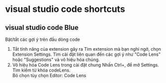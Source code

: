 # visual studio code shortcuts
## visual studio code Blue
Bật/tắt các gợi ý trên đầu dòng code
1. Tắt tính năng của extension gây ra
   Tìm extension mà bạn nghi ngờ, chọn Extension Settings.
   Tìm cài đặt liên quan đến các gợi ý như "Code Lens" hoặc "Suggestions" và vô hiệu hóa chúng.
2. Vô hiệu hóa Code Lens trong cài đặt chung
   Nhấn Ctrl+, để mở Settings.  
   Tìm kiếm từ khóa codeLens.  
   Bỏ chọn tùy chọn Editor: Code Lens  
